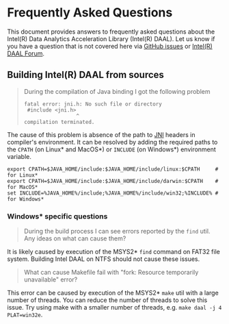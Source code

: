 # Frequently Asked Questions
This document provides answers to frequently asked questions about the Intel(R) Data Analytics Acceleration Library (Intel(R) DAAL). Let us know if you have a question that is not covered here via [GitHub issues][gh-issues] or [Intel(R) DAAL Forum][daal-forum].

## Building Intel(R) DAAL from sources
> During the compilation of Java binding I got the following problem
> ```
> fatal error: jni.h: No such file or directory
>  #include <jni.h>
>                  ^
> compilation terminated.
> ```

The cause of this problem is absence of the path to [JNI][jni-wiki] headers in compiler's environment. It can be resolved by adding the required paths to the `CPATH` (on Linux\* and MacOS\*) or `INCLUDE` (on Windows\*) environment variable.
```
export CPATH=$JAVA_HOME/include:$JAVA_HOME/include/linux:$CPATH     # for Linux*
export CPATH=$JAVA_HOME/include:$JAVA_HOME/include/darwin:$CPATH    # for MacOS*
set INCLUDE=%JAVA_HOME%/include;%JAVA_HOME%/include/win32;%INCLUDE% # for Windows*
```

### Windows\* specific questions
> During the build process I can see errors reported by the `find` util. Any ideas on what can cause them?

It is likely caused by execution of the MSYS2* `find` command on FAT32 file system. Building Intel DAAL on NTFS should not cause these issues.

> What can cause Makefile fail with "fork: Resource temporarily unavailable" error?

This error can be caused by execution of the MSYS2* `make` util with a large number of threads. You can reduce the number of threads to solve this issue. Try using make with a smaller number of threads, e.g. `make daal -j 4 PLAT=win32e`.

<!-- Links -->
[daal-forum]: https://software.intel.com/en-us/forums/intel-data-analytics-acceleration-library
[gh-issues]:  https://github.com/01org/daal/issues
[jni-wiki]:   https://en.wikipedia.org/wiki/Java_Native_Interface
